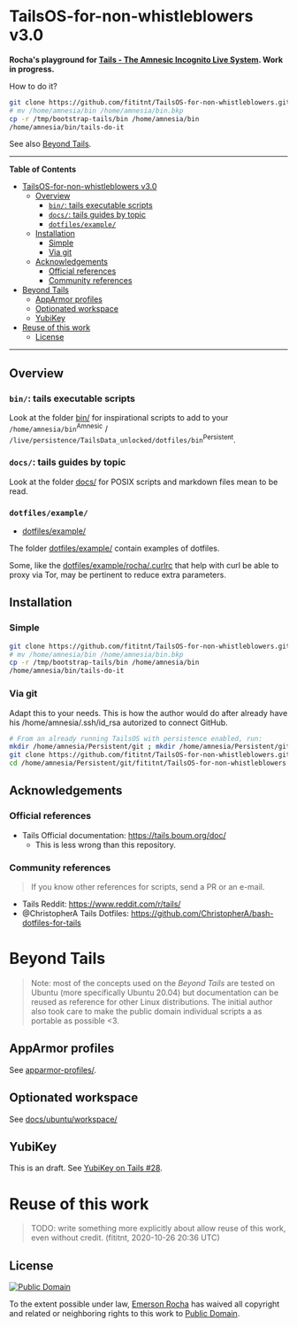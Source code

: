 # TailsOS-for-non-whistleblowers v3.0
**Rocha's playground for [Tails - The Amnesic Incognito Live System](https://tails.boum.org/). Work in progress.**

How to do it?

```bash
git clone https://github.com/fititnt/TailsOS-for-non-whistleblowers.git /tmp/bootstrap-tails
# mv /home/amnesia/bin /home/amnesia/bin.bkp
cp -r /tmp/bootstrap-tails/bin /home/amnesia/bin
/home/amnesia/bin/tails-do-it
```

See also [Beyond Tails](#beyond-tails).

---

**Table of Contents**

<!-- TOC -->

- [TailsOS-for-non-whistleblowers v3.0](#tailsos-for-non-whistleblowers-v30)
    - [Overview](#overview)
        - [`bin/`: tails executable scripts](#bin-tails-executable-scripts)
        - [`docs/`: tails guides by topic](#docs-tails-guides-by-topic)
        - [`dotfiles/example/`](#dotfilesexample)
    - [Installation](#installation)
        - [Simple](#simple)
        - [Via git](#via-git)
    - [Acknowledgements](#acknowledgements)
        - [Official references](#official-references)
        - [Community references](#community-references)
- [Beyond Tails](#beyond-tails)
    - [AppArmor profiles](#apparmor-profiles)
    - [Optionated workspace](#optionated-workspace)
    - [YubiKey](#yubikey)
- [Reuse of this work](#reuse-of-this-work)
    - [License](#license)

<!-- /TOC -->

---

## Overview

### `bin/`: tails executable scripts

Look at the folder [bin/](bin/) for inspirational scripts to add to your
`/home/amnesia/bin`<sup>Amnesic</sup> /
`/live/persistence/TailsData_unlocked/dotfiles/bin`<sup>Persistent</sup>.

### `docs/`: tails guides by topic

Look at the folder [docs/](docs/) for POSIX scripts and markdown files mean to be read.

### `dotfiles/example/`

- [dotfiles/example/](dotfiles/example/)

The folder [dotfiles/example/](dotfiles/example/) contain examples of dotfiles.

Some, like the [dotfiles/example/rocha/.curlrc](dotfiles/example/rocha/.curlrc) that help with curl
be able to proxy via Tor, may be pertinent to reduce extra parameters.

## Installation

### Simple

```bash
git clone https://github.com/fititnt/TailsOS-for-non-whistleblowers.git /tmp/bootstrap-tails
# mv /home/amnesia/bin /home/amnesia/bin.bkp
cp -r /tmp/bootstrap-tails/bin /home/amnesia/bin
/home/amnesia/bin/tails-do-it
```

### Via git

Adapt this to your needs. This is how the author would do after already
have his /home/amnesia/.ssh/id_rsa autorized to connect GitHub.

```bash
# From an already running TailsOS with persistence enabled, run:
mkdir /home/amnesia/Persistent/git ; mkdir /home/amnesia/Persistent/git/fititnt/ ; cd /home/amnesia/Persistent/git/fititnt
git clone https://github.com/fititnt/TailsOS-for-non-whistleblowers.git
cd /home/amnesia/Persistent/git/fititnt/TailsOS-for-non-whistleblowers
```

## Acknowledgements

### Official references

- Tails Official documentation: <https://tails.boum.org/doc/>
  - This is less wrong than this repository.

### Community references

> If you know other references for scripts, send a PR or an e-mail.

- Tails Reddit: <https://www.reddit.com/r/tails/>
- @ChristopherA Tails Dotfiles: <https://github.com/ChristopherA/bash-dotfiles-for-tails>

# Beyond Tails
> Note: most of the concepts used on the _Beyond Tails_ are tested on
Ubuntu (more specifically Ubuntu 20.04) but documentation can be reused
as reference for other Linux distributions. The initial author also
took care to make the public domain individual scripts a as portable
as possible <3.

## AppArmor profiles

See [apparmor-profiles/](apparmor-profiles/).

## Optionated workspace

See [docs/ubuntu/workspace/](docs/ubuntu/workspace/)

## YubiKey

This is an draft. See [YubiKey on Tails #28](https://github.com/fititnt/TailsOS-for-non-whistleblowers/issues/28).

# Reuse of this work

> TODO: write something more explicitly about allow reuse of this work, even
  without credit. (fititnt, 2020-10-26 20:36 UTC)

## License

[![Public Domain](https://i.creativecommons.org/p/zero/1.0/88x31.png)](UNLICENSE)

To the extent possible under law, [Emerson Rocha](https://github.com/fititnt)
has waived all copyright and related or neighboring rights to this work to
[Public Domain](UNLICENSE).
